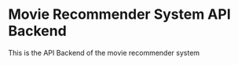 Movie Recommender System API Backend
======================================

This is the API Backend of the movie recommender system
